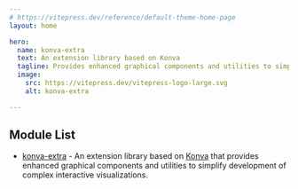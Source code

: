```yaml
---
# https://vitepress.dev/reference/default-theme-home-page
layout: home

hero:
  name: konva-extra
  text: An extension library based on Konva
  tagline: Provides enhanced graphical components and utilities to simplify development of complex interactive visualizations.
  image:
    src: https://vitepress.dev/vitepress-logo-large.svg
    alt: konva-extra

---
```


## **Module List**

- [konva-extra](/modules/konva-extra/) - An extension library based on [Konva](https://konvajs.org/) that provides enhanced graphical components and utilities to simplify development of complex interactive visualizations.